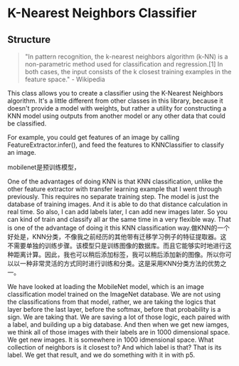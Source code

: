 # K-Nearest Neighbors Classifier

## Structure

>"In pattern recognition, the k-nearest neighbors algorithm (k-NN) is a non-parametric method used for classification and regression.[1] In both cases, the input consists of the k closest training examples in the feature space." - Wikipedia

This class allows you to create a classifier using the K-Nearest Neighbors algorithm. It's a little different from other classes in this library, because it doesn't provide a model with weights, but rather a utility for constructing a KNN model using outputs from another model or any other data that could be classified.

For example, you could get features of an image by calling FeatureExtractor.infer(), and feed the features to KNNClassifier to classify an image.

mobilenet是预训练模型，

One of the advantages of doing KNN is that KNN classification, unlike the other feature extractor with transfer learning example that I went through previously. This requires no separate training step. The model is just the database of training images. And it is able to do that distance calculation in real time. So also, I can add labels later, I can add new images later. So you can kind of train and classify all ar the same time in a very flexible way. That is one of the advantage of doing it this KNN classification way.做KNN的一个好处是，KNN分类，不像我之前经历的其他带有迁移学习例子的特征提取器。这不需要单独的训练步骤。该模型只是训练图像的数据库。而且它能够实时地进行这种距离计算。因此，我也可以稍后添加标签，我可以稍后添加新的图像。所以你可以以一种非常灵活的方式同时进行训练和分类。这是采用KNN分类方法的优势之一。

We have looked at loading the MobileNet model, which is an image classification model trained on the ImageNet database. We are not using the classifications from that model, rather, we are taking the logics that layer before the last layer, before the softmax, before that probability is a sign. We are taking that. We are saving a lot of those logic, each paired with a label, and building up a big database. And then when we get new iamges, we think all of those images with their labels are in 1000 dimensional space. We get new images. It is somewhere in 1000 idmensional space. What collection of neighbors is it closest to? And which label is that? That is its label. We get that result, and we do something with it in with p5.